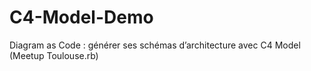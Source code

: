 # C4-Model-Demo
Diagram as Code : générer ses schémas d’architecture avec C4 Model (Meetup Toulouse.rb)
